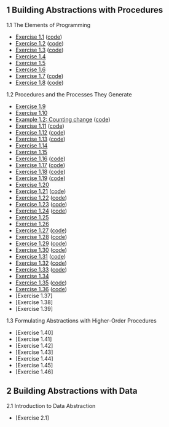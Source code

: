 ## 1 Building Abstractions with Procedures

1.1 The Elements of Programming

  * [Exercise 1.1](./Chapter%201/Exercise%201.01.md) ([code](../src/Chapter%201/Exercise%201.01.scm))
  * [Exercise 1.2](./Chapter%201/Exercise%201.02.md) ([code](../src/Chapter%201/Exercise%201.02.scm))
  * [Exercise 1.3](./Chapter%201/Exercise%201.03.md) ([code](../src/Chapter%201/Exercise%201.03.scm))
  * [Exercise 1.4](./Chapter%201/Exercise%201.04.md)
  * [Exercise 1.5](./Chapter%201/Exercise%201.05.md)
  * [Exercise 1.6](./Chapter%201/Exercise%201.06.md)
  * [Exercise 1.7](./Chapter%201/Exercise%201.07.md) ([code](../src/Chapter%201/Exercise%201.07.scm))
  * [Exercise 1.8](./Chapter%201/Exercise%201.08.md) ([code](../src/Chapter%201/Exercise%201.08.scm))

1.2 Procedures and the Processes They Generate

  * [Exercise 1.9](./Chapter%201/Exercise%201.09.md)
  * [Exercise 1.10](./Chapter%201/Exercise%201.10.md)
  * [Example 1.2: Counting change](./Chapter%201/Example%201.2:%20Counting%20change.md) ([code](../src/Chapter%201/Example%201.2:%20Counting%20change.scm))
  * [Exercise 1.11](./Chapter%201/Exercise%201.11.md) ([code](../src/Chapter%201/Exercise%201.11.scm))
  * [Exercise 1.12](./Chapter%201/Exercise%201.12.md) ([code](../src/Chapter%201/Exercise%201.12.scm))
  * [Exercise 1.13](./Chapter%201/Exercise%201.13.md) ([code](../src/Chapter%201/Exercise%201.13.scm))
  * [Exercise 1.14](./Chapter%201/Exercise%201.14.md)
  * [Exercise 1.15](./Chapter%201/Exercise%201.15.md)
  * [Exercise 1.16](./Chapter%201/Exercise%201.16.md) ([code](../src/Chapter%201/Exercise%201.16.scm))
  * [Exercise 1.17](./Chapter%201/Exercise%201.17.md) ([code](../src/Chapter%201/Exercise%201.17.scm))
  * [Exercise 1.18](./Chapter%201/Exercise%201.18.md) ([code](../src/Chapter%201/Exercise%201.18.scm))
  * [Exercise 1.19](./Chapter%201/Exercise%201.19.md) ([code](../src/Chapter%201/Exercise%201.19.scm))
  * [Exercise 1.20](./Chapter%201/Exercise%201.20.md)
  * [Exercise 1.21](./Chapter%201/Exercise%201.21.md) ([code](../src/Chapter%201/Exercise%201.21.scm))
  * [Exercise 1.22](./Chapter%201/Exercise%201.22.md) ([code](../src/Chapter%201/Exercise%201.22.scm))
  * [Exercise 1.23](./Chapter%201/Exercise%201.23.md) ([code](../src/Chapter%201/Exercise%201.23.scm))
  * [Exercise 1.24](./Chapter%201/Exercise%201.24.md) ([code](../src/Chapter%201/Exercise%201.24.scm))
  * [Exercise 1.25](./Chapter%201/Exercise%201.25.md)
  * [Exercise 1.26](./Chapter%201/Exercise%201.26.md)
  * [Exercise 1.27](./Chapter%201/Exercise%201.27.md) ([code](../src/Chapter%201/Exercise%201.27.scm))
  * [Exercise 1.28](./Chapter%201/Exercise%201.28.md) ([code](../src/Chapter%201/Exercise%201.28.scm))
  * [Exercise 1.29](./Chapter%201/Exercise%201.29.md) ([code](../src/Chapter%201/Exercise%201.29.scm))
  * [Exercise 1.30](./Chapter%201/Exercise%201.30.md) ([code](../src/Chapter%201/Exercise%201.30.scm))
  * [Exercise 1.31](./Chapter%201/Exercise%201.31.md) ([code](../src/Chapter%201/Exercise%201.31.scm))
  * [Exercise 1.32](./Chapter%201/Exercise%201.32.md) ([code](../src/Chapter%201/Exercise%201.32.scm))
  * [Exercise 1.33](./Chapter%201/Exercise%201.33.md) ([code](../src/Chapter%201/Exercise%201.33.scm))
  * [Exercise 1.34](./Chapter%201/Exercise%201.34.md)
  * [Exercise 1.35](./Chapter%201/Exercise%201.35.md) ([code](../src/Chapter%201/Exercise%201.35.scm))
  * [Exercise 1.36](./Chapter%201/Exercise%201.36.md) ([code](../src/Chapter%201/Exercise%201.36.scm))
  * [Exercise 1.37]
  * [Exercise 1.38]
  * [Exercise 1.39]

1.3 Formulating Abstractions with Higher-Order Procedures

  * [Exercise 1.40]
  * [Exercise 1.41]
  * [Exercise 1.42]
  * [Exercise 1.43]
  * [Exercise 1.44]
  * [Exercise 1.45]
  * [Exercise 1.46]

## 2 Building Abstractions with Data

2.1 Introduction to Data Abstraction

  * [Exercise 2.1]

